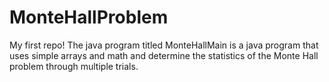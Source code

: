 # MonteHallProblem
My first repo! The java program titled MonteHallMain is a java program that uses simple arrays and math and determine the statistics of the Monte Hall problem through multiple trials.
